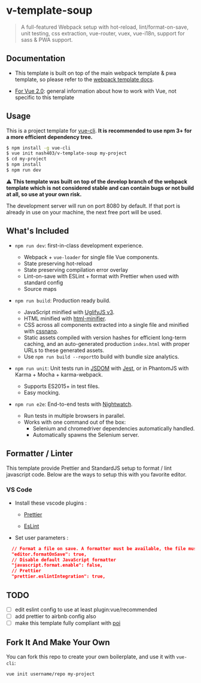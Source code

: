 # v-template-soup

> A full-featured Webpack setup with hot-reload, lint/format-on-save, unit testing, css extraction, vue-router, vuex, vue-i18n, support for sass & PWA support.

## Documentation

- This template is built on top of the main webpack template & pwa template, so please refer to the [webpack template docs](http://vuejs-templates.github.io/webpack).

- [For Vue 2.0](http://vuejs.org/guide/): general information about how to work with Vue, not specific to this template

## Usage

This is a project template for [vue-cli](https://github.com/vuejs/vue-cli). **It is recommended to use npm 3+ for a more efficient dependency tree.**

``` bash
$ npm install -g vue-cli
$ vue init nash403/v-template-soup my-project
$ cd my-project
$ npm install
$ npm run dev
```

:warning: **This template was built on top of the develop branch of the webpack template which is not considered stable and can contain bugs or not build at all, so use at your own risk.**

The development server will run on port 8080 by default. If that port is already in use on your machine, the next free port will be used.

## What's Included

- `npm run dev`: first-in-class development experience.
  - Webpack + `vue-loader` for single file Vue components.
  - State preserving hot-reload
  - State preserving compilation error overlay
  - Lint-on-save with ESLint + format with Prettier when used with standard config
  - Source maps

- `npm run build`: Production ready build.
  - JavaScript minified with [UglifyJS v3](https://github.com/mishoo/UglifyJS2/tree/harmony).
  - HTML minified with [html-minifier](https://github.com/kangax/html-minifier).
  - CSS across all components extracted into a single file and minified with [cssnano](https://github.com/ben-eb/cssnano).
  - Static assets compiled with version hashes for efficient long-term caching, and an auto-generated production `index.html` with proper URLs to these generated assets.
  - Use `npm run build --report`to build with bundle size analytics.

- `npm run unit`: Unit tests run in [JSDOM](https://github.com/tmpvar/jsdom) with [Jest](https://facebook.github.io/jest/), or in PhantomJS with Karma + Mocha + karma-webpack.
  - Supports ES2015+ in test files.
  - Easy mocking.

- `npm run e2e`: End-to-end tests with [Nightwatch](http://nightwatchjs.org/).
  - Run tests in multiple browsers in parallel.
  - Works with one command out of the box:
    - Selenium and chromedriver dependencies automatically handled.
    - Automatically spawns the Selenium server.

## Formatter / Linter

This template provide Prettier and StandardJS setup to format / lint javascript code. Below are the ways to setup this with you favorite editor.

### VS Code
- Install these vscode plugins :

  - [Prettier](https://marketplace.visualstudio.com/items?itemName=esbenp.prettier-vscode)

  - [EsLint](https://marketplace.visualstudio.com/items?itemName=dbaeumer.vscode-eslint)

- Set user parameters :
``` json
  // Format a file on save. A formatter must be available, the file must not be auto-saved, and editor must not be shutting down.
  "editor.formatOnSave": true,
  // Disable default JavaScript formatter
  "javascript.format.enable": false,
  // Prettier
  "prettier.eslintIntegration": true,
```

## TODO

- [ ] edit eslint config to use at least plugin:vue/recommended
- [ ] add prettier to airbnb config also
- [ ] make this template fully compliant with [poi](https://poi.js.org)

## Fork It And Make Your Own

You can fork this repo to create your own boilerplate, and use it with `vue-cli`:

``` bash
vue init username/repo my-project
```
